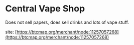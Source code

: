 # Central Vape Shop

Does not sell papers, does sell drinks and lots of vape stuff.  

site:  [https://btcmap.org/merchant/node:11257057268](https://btcmap.org/merchant/node:11257057268)